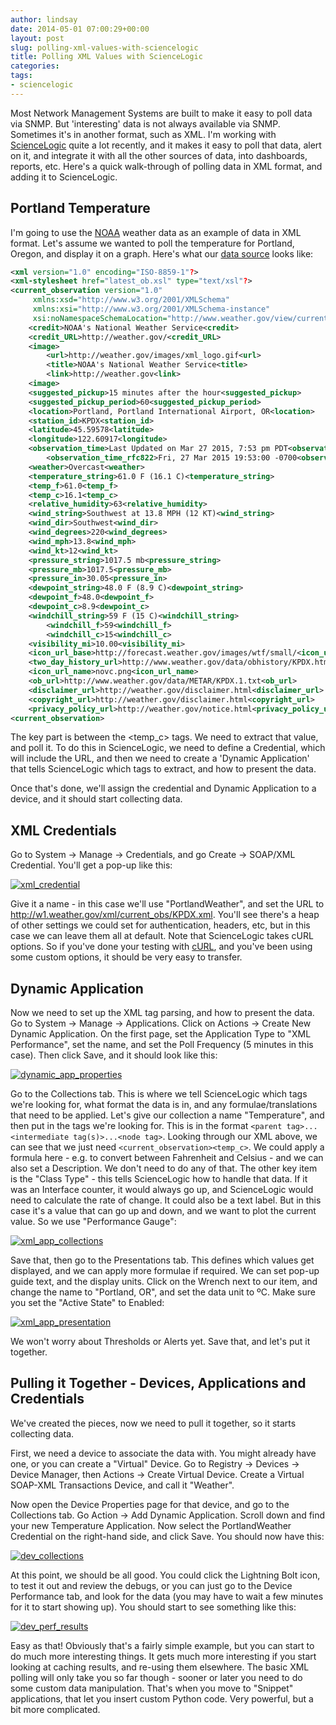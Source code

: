 ```yaml
---
author: lindsay
date: 2014-05-01 07:00:29+00:00
layout: post
slug: polling-xml-values-with-sciencelogic
title: Polling XML Values with ScienceLogic
categories:
tags:
- sciencelogic
---
```


Most Network Management Systems are built to make it easy to poll data via SNMP. But 'interesting' data is not always available via SNMP. Sometimes it's in another format, such as XML. I'm working with [ScienceLogic](http://www.sciencelogic.com/) quite a lot recently, and it makes it easy to poll that data, alert on it, and integrate it with all the other sources of data, into dashboards, reports, etc. Here's a quick walk-through of polling data in XML format, and adding it to ScienceLogic.



## Portland Temperature



I'm going to use the [NOAA](http://www.noaa.gov/) weather data as an example of data in XML format. Let's assume we wanted to poll the temperature for Portland, Oregon, and display it on a graph. Here's what our [data source](http://w1.weather.gov/xml/current_obs/KPDX.xml) looks like:


```xml
<xml version="1.0" encoding="ISO-8859-1"?>
<xml-stylesheet href="latest_ob.xsl" type="text/xsl"?>
<current_observation version="1.0"
     xmlns:xsd="http://www.w3.org/2001/XMLSchema"
     xmlns:xsi="http://www.w3.org/2001/XMLSchema-instance"
     xsi:noNamespaceSchemaLocation="http://www.weather.gov/view/current_observation.xsd">
    <credit>NOAA's National Weather Service<credit>
    <credit_URL>http://weather.gov/<credit_URL>
    <image>
        <url>http://weather.gov/images/xml_logo.gif<url>
        <title>NOAA's National Weather Service<title>
        <link>http://weather.gov<link>
    <image>
    <suggested_pickup>15 minutes after the hour<suggested_pickup>
    <suggested_pickup_period>60<suggested_pickup_period>
    <location>Portland, Portland International Airport, OR<location>
    <station_id>KPDX<station_id>
    <latitude>45.59578<latitude>
    <longitude>122.60917<longitude>
    <observation_time>Last Updated on Mar 27 2015, 7:53 pm PDT<observation_time>
        <observation_time_rfc822>Fri, 27 Mar 2015 19:53:00 -0700<observation_time_rfc822>
    <weather>Overcast<weather>
    <temperature_string>61.0 F (16.1 C)<temperature_string>
    <temp_f>61.0<temp_f>
    <temp_c>16.1<temp_c>
    <relative_humidity>63<relative_humidity>
    <wind_string>Southwest at 13.8 MPH (12 KT)<wind_string>
    <wind_dir>Southwest<wind_dir>
    <wind_degrees>220<wind_degrees>
    <wind_mph>13.8<wind_mph>
    <wind_kt>12<wind_kt>
    <pressure_string>1017.5 mb<pressure_string>
    <pressure_mb>1017.5<pressure_mb>
    <pressure_in>30.05<pressure_in>
    <dewpoint_string>48.0 F (8.9 C)<dewpoint_string>
    <dewpoint_f>48.0<dewpoint_f>
    <dewpoint_c>8.9<dewpoint_c>
    <windchill_string>59 F (15 C)<windchill_string>
        <windchill_f>59<windchill_f>
        <windchill_c>15<windchill_c>
    <visibility_mi>10.00<visibility_mi>
    <icon_url_base>http://forecast.weather.gov/images/wtf/small/<icon_url_base>
    <two_day_history_url>http://www.weather.gov/data/obhistory/KPDX.html<two_day_history_url>
    <icon_url_name>novc.png<icon_url_name>
    <ob_url>http://www.weather.gov/data/METAR/KPDX.1.txt<ob_url>
    <disclaimer_url>http://weather.gov/disclaimer.html<disclaimer_url>
    <copyright_url>http://weather.gov/disclaimer.html<copyright_url>
    <privacy_policy_url>http://weather.gov/notice.html<privacy_policy_url>
<current_observation>

```


The key part is between the <temp_c> tags. We need to extract that value, and poll it. To do this in ScienceLogic, we need to define a Credential, which will include the URL, and then we need to create a 'Dynamic Application' that tells ScienceLogic which tags to extract, and how to present the data.

Once that's done, we'll assign the credential and Dynamic Application to a device, and it should start collecting data.



## XML Credentials



Go to System -> Manage -> Credentials, and go Create -> SOAP/XML Credential. You'll get a pop-up like this:

[![xml_credential](/assets/2014/05/xml_credential.png)](/assets/2014/05/xml_credential.png)

Give it a name - in this case we'll use "PortlandWeather", and set the URL to http://w1.weather.gov/xml/current_obs/KPDX.xml. You'll see there's a heap of other settings we could set for authentication, headers, etc, but in this case we can leave them all at default. Note that ScienceLogic takes cURL options. So if you've done your testing with [cURL](http://curl.haxx.se/), and you've been using some custom options, it should be very easy to transfer.



## Dynamic Application



Now we need to set up the XML tag parsing, and how to present the data. Go to System -> Manage -> Applications. Click on Actions -> Create New Dynamic Application. On the first page, set the Application Type to "XML Performance", set the name, and set the Poll Frequency (5 minutes in this case). Then click Save, and it should look like this:

[![dynamic_app_properties](/assets/2014/05/dynamic_app_properties.png)](/assets/2014/05/dynamic_app_properties.png)

Go to the Collections tab. This is where we tell ScienceLogic which tags we're looking for, what format the data is in, and any formulae/translations that need to be applied. Let's give our collection a name "Temperature", and then put in the tags we're looking for. This is in the format `<parent tag>...<intermediate tag(s)>...<node tag>`. Looking through our XML above, we can see that we just need `<current_observation><temp_c>`. We could apply a formula here - e.g. to convert between Fahrenheit and Celsius - and we can also set a Description. We don't need to do any of that. The other key item is the "Class Type" - this tells ScienceLogic how to handle that data. If it was an Interface counter, it would always go up, and ScienceLogic would need to calculate the rate of change. It could also be a text label. But in this case it's a value that can go up and down, and we want to plot the current value. So we use "Performance Gauge":

[![xml_app_collections](/assets/2014/05/xml_app_collections.png)](/assets/2014/05/xml_app_collections.png)

Save that, then go to the Presentations tab. This defines which values get displayed, and we can apply more formulae if required. We can set pop-up guide text, and the display units. Click on the Wrench next to our item, and change the name to "Portland, OR", and set the data unit to ºC. Make sure you set the "Active State" to Enabled:

[![xml_app_presentation](/assets/2014/05/xml_app_presentation.png)](/assets/2014/05/xml_app_presentation.png)

We won't worry about Thresholds or Alerts yet. Save that, and let's put it together.



## Pulling it Together - Devices, Applications and Credentials



We've created the pieces, now we need to pull it together, so it starts collecting data.

First, we need a device to associate the data with. You might already have one, or you can create a "Virtual" Device. Go to Registry -> Devices -> Device Manager, then Actions -> Create Virtual Device. Create a Virtual SOAP-XML Transactions Device, and call it "Weather".

Now open the Device Properties page for that device, and go to the Collections tab. Go Action -> Add Dynamic Application. Scroll down and find your new Temperature Application. Now select the PortlandWeather Credential on the right-hand side, and click Save. You should now have this:

[![dev_collections](/assets/2014/05/dev_collections.png)](/assets/2014/05/dev_collections.png)

At this point, we should be all good. You could click the Lightning Bolt icon, to test it out and review the debugs, or you can just go to the Device Performance tab, and look for the data (you may have to wait a few minutes for it to start showing up). You should start to see something like this:

[![dev_perf_results](/assets/2014/05/dev_perf_results.png)](/assets/2014/05/dev_perf_results.png)

Easy as that! Obviously that's a fairly simple example, but you can start to do much more interesting things. It gets much more interesting if you start looking at caching results, and re-using them elsewhere. The basic XML polling will only take you so far though - sooner or later you need to do some custom data manipulation. That's when you move to "Snippet" applications, that let you insert custom Python code. Very powerful, but a bit more complicated.
